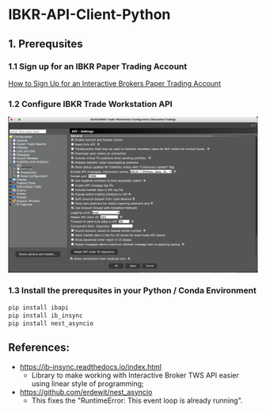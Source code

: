# IBKR-API-Client-Python


## 1. Prerequsites

### 1.1 Sign up for an IBKR Paper Trading Account
[How to Sign Up for an Interactive Brokers Paper Trading Account](https://algotrading101.com/learn/interactive-brokers-paper-trading-demo/)



### 1.2 Configure IBKR Trade Workstation API
![IBKR TWS - Global Configration - API Settings](Images/IBKR-TWS-GlobalConfiguration-API-Settings.png)



### 1.3 Install the prerequsites in your Python / Conda Environment
```shell
pip install ibapi
pip install ib_insync
pip install nest_asyncio
```


## References:

- https://ib-insync.readthedocs.io/index.html
  - Library to make working with Interactive Broker TWS API easier using linear style of programming;
- https://github.com/erdewit/nest_asyncio
  - This fixes the "RuntimeError: This event loop is already running".